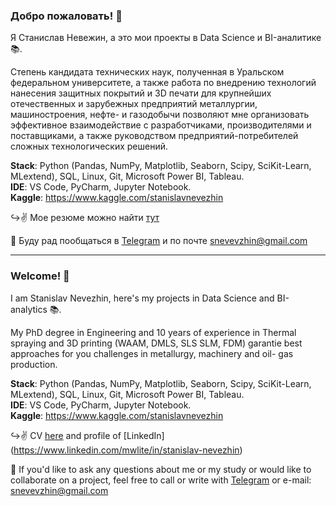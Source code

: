 ### Добро пожаловать! 👋

Я Станислав Невежин, а это мои проекты в Data Science и BI-аналитике 📚.

Степень кандидата технических наук, полученная в Уральском федеральном университете, а также работа по внедрению технологий нанесения защитных покрытий и 3D печати для крупнейших отечественных и зарубежных предприятий металлургии, машиностроения, нефте- и газодобычи позволяют мне организовать эффективное взаимодействие с разработчиками, производителями и поставщиками, а также руководством предприятий-потребителей сложных технологических решений.

**Stack**:  Python (Pandas, NumPy, Matplotlib, Seaborn, Scipy, SciKit-Learn, MLextend), SQL, Linux, Git, Microsoft Power BI, Tableau.  
**IDE**: VS Code, PyCharm, Jupyter Notebook.  
**Kaggle**: https://www.kaggle.com/stanislavnevezhin

↪️✌️ Мое резюме можно найти [тут](https://hh.ru/resume/58d05c8eff085992270039ed1f5675414e5648) 

📩 Буду рад пообщаться в [Telegram](https://t.me/Stanislav_Nevezhin) и по почте [snevevzhin@gmail.com](mailto:snevevzhin@gmail.com)   

---
### Welcome! 👋

I am Stanislav Nevezhin, here's my projects in Data Science and BI-analytics 📚.

My PhD degree in Engineering and 10 years of experience in Thermal spraying and 3D printing (WAAM, DMLS, SLS SLM, FDM) garantie  best approaches for you challenges in metallurgy, machinery and oil- gas production.

**Stack**:  Python (Pandas, NumPy, Matplotlib, Seaborn, Scipy, SciKit-Learn, MLextend), SQL, Linux, Git, Microsoft Power BI, Tableau.  
**IDE**: VS Code, PyCharm, Jupyter Notebook.  
**Kaggle**: https://www.kaggle.com/stanislavnevezhin

↪️✌️ CV [here](https://hh.ru/resume/58d05c8eff085992270039ed1f5675414e5648) and profile of [LinkedIn] (https://www.linkedin.com/mwlite/in/stanislav-nevezhin)  

📩  If you'd like to ask any questions about me or my study or would like to collaborate on a project, feel free to call or write with [Telegram](https://t.me/Stanislav_Nevezhin) or e-mail: [snevevzhin@gmail.com](mailto:snevevzhin@gmail.com)
